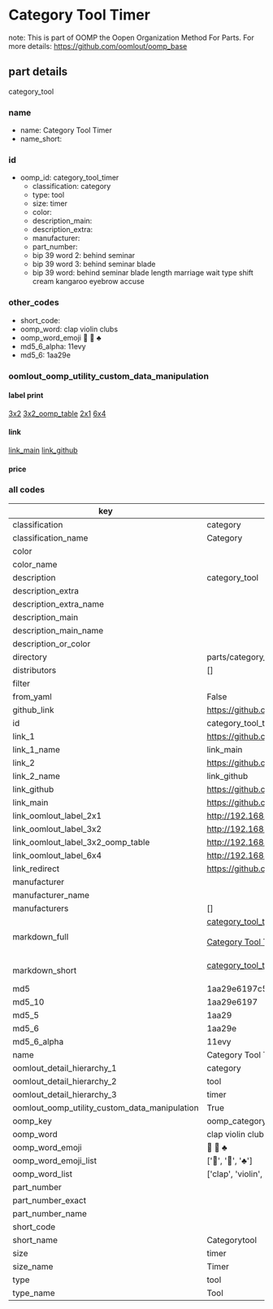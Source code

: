 # Category Tool Timer  

note: This is part of OOMP the Oopen Organization Method For Parts. For more details: https://github.com/oomlout/oomp_base

##  part details
  



category_tool



### name
* name: Category Tool Timer
* name_short: 
### id
* oomp_id: category_tool_timer
  * classification: category
  * type: tool
  * size: timer
  * color: 
  * description_main: 
  * description_extra: 
  * manufacturer: 
  * part_number: 
  * bip 39 word 2: behind seminar
  * bip 39 word 3: behind seminar blade
  * bip 39 word: behind seminar blade length marriage wait type shift cream kangaroo eyebrow accuse

### other_codes
* short_code: 
* oomp_word: clap violin clubs
* oomp_word_emoji :clap: :violin: :clubs:
* md5_6_alpha: 11evy
* md5_6: 1aa29e






### oomlout_oomp_utility_custom_data_manipulation
#### label print
[3x2](http://192.168.1.245:1112/?label=oomp%2011evy)
[3x2_oomp_table](http://192.168.1.108:1112/?label=oomp%2011evy)
[2x1](http://192.168.1.242:1112/?label=oomp%2011evy)
[6x4](http://192.168.1.55:1112/?label=oomp%2011evy)    

#### link

[link_main](https://github.com/oomlout/oomlout_oomp_version_1_messy/tree/main/parts/category_tool_timer) [link_github](https://github.com/oomlout/oomlout_oomp_version_1_messy/tree/main/parts/category_tool_timer)                             

#### price







### all codes 
| key | value |  
| --- | --- |  
| classification | category |  
| classification_name | Category |  
| color |  |  
| color_name |  |  
| description | category_tool |  
| description_extra |  |  
| description_extra_name |  |  
| description_main |  |  
| description_main_name |  |  
| description_or_color |   |  
| directory | parts/category_tool_timer |  
| distributors | [] |  
| filter |  |  
| from_yaml | False |  
| github_link | https://github.com/oomlout/oomlout_oomp_part_src/tree/main/parts/category_tool_timer |  
| id | category_tool_timer |  
| link_1 | https://github.com/oomlout/oomlout_oomp_version_1_messy/tree/main/parts/category_tool_timer |  
| link_1_name | link_main |  
| link_2 | https://github.com/oomlout/oomlout_oomp_version_1_messy/tree/main/parts/category_tool_timer |  
| link_2_name | link_github |  
| link_github | https://github.com/oomlout/oomlout_oomp_version_1_messy/tree/main/parts/category_tool_timer |  
| link_main | https://github.com/oomlout/oomlout_oomp_version_1_messy/tree/main/parts/category_tool_timer |  
| link_oomlout_label_2x1 | http://192.168.1.242:1112/?label=oomp%2011evy |  
| link_oomlout_label_3x2 | http://192.168.1.245:1112/?label=oomp%2011evy |  
| link_oomlout_label_3x2_oomp_table | http://192.168.1.108:1112/?label=oomp%2011evy |  
| link_oomlout_label_6x4 | http://192.168.1.55:1112/?label=oomp%2011evy |  
| link_redirect | https://github.com/oomlout/oomlout_oomp_version_1_messy/tree/main/parts/category_tool_timer |  
| manufacturer |  |  
| manufacturer_name |  |  
| manufacturers | [] |  
| markdown_full | [category_tool_timer](none)<br>[](none)<br>[Category Tool Timer](none)<br><br> |  
| markdown_short | [category_tool_timer](none)<br><br> |  
| md5 | 1aa29e6197c5dd7bd9c428002e30e0a4 |  
| md5_10 | 1aa29e6197 |  
| md5_5 | 1aa29 |  
| md5_6 | 1aa29e |  
| md5_6_alpha | 11evy |  
| name | Category Tool Timer |  
| oomlout_detail_hierarchy_1 | category |  
| oomlout_detail_hierarchy_2 | tool |  
| oomlout_detail_hierarchy_3 | timer |  
| oomlout_oomp_utility_custom_data_manipulation | True |  
| oomp_key | oomp_category_tool_timer |  
| oomp_word | clap violin clubs |  
| oomp_word_emoji | :clap: :violin: :clubs: |  
| oomp_word_emoji_list | [':clap:', ':violin:', ':clubs:'] |  
| oomp_word_list | ['clap', 'violin', 'clubs'] |  
| part_number |  |  
| part_number_exact |  |  
| part_number_name |  |  
| short_code |  |  
| short_name | Categorytool |  
| size | timer |  
| size_name | Timer |  
| type | tool |  
| type_name | Tool |  
